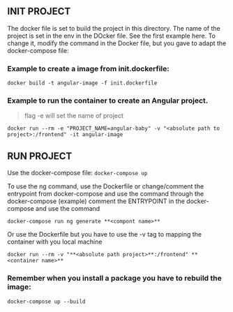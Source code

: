  ## INIT PROJECT
 The docker file is set to build the project in this directory. 
The name of the project is set in the env in the DOcker file. See the first example here.
 To change it, modify the command in the Docker file, but you gave to adapt the docker-compose file:

### Example to create a image from init.dockerfile:

`docker build -t angular-image -f init.dockerfile`

### Example to run the container to create an Angular project. 
> flag -e will set the name of project

`docker run --rm -e "PROJECT_NAME=angular-baby" -v "<absolute path to project>:/frontend" -it angular-image`

## RUN PROJECT
Use the docker-compose file:
`docker-compose up`

To use the ng command, use the Dockerfile or change/comment the entrypoint from docker-compose and use the command through the docker-compose (example)
comment the ENTRYPOINT in the docker-compose and use the command

`docker-compose run ng generate **<compont name>**`

Or use the Dockerfile but you have to use the -v tag to mapping the container with you local machine

`docker run --rm -v "**<absolute path project>**:/frontend" **<container name>**`

### Remember when you install a package you have to rebuild the image:

`docker-compose up --build`
